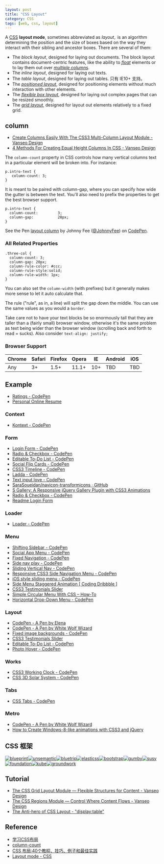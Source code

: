 ```yaml
---
layout: post
title: "CSS Layout"
category: CSS
tags: [web, css, layout]
---
```


A [CSS](https://developer.mozilla.org/en-US/docs/CSS "/en-US/docs/CSS") **layout mode**, sometimes abbreviated as _layout`,`_ is an algorithm determining the position and the size of boxes based on the way they interact with their sibling and ancestor boxes. There are several of them:

* The _block layout_, designed for laying out documents. The block layout contains document-centric features, like the ability to [_float_](https://developer.mozilla.org/en-US/docs/CSS/float "/en-US/docs/CSS/float") elements or to lay them out over [_multiple columns_](https://developer.mozilla.org/en-US/docs/CSS/Using_CSS_multi-column_layouts "/en-US/docs/CSS/Using_CSS_multi-column_layouts").
* The _inline layout_, designed for laying out texts.
* The _table layout_, designed for laying out tables. 只有 IE10+ 支持。
* The _[positioned layout](http://inching.org/2014/07/22/css-layout-position/)_, designed for positioning elements without much interaction with other elements.
* The [_flexible box layout_](https://developer.mozilla.org/en-US/docs/CSS/Using_CSS_flexible_boxes "/en-US/docs/"), designed for laying out complex pages that can be resized smoothly.
* The _[grid layout](http://www.w3cplus.com/css3/css3-grid-layout.html)_, designed for layout out elements relatively to a fixed grid.

<!--more-->

## column

- [Create Columns Easily With The CSS3 Multi-Column Layout Module - Vanseo Design](http://www.vanseodesign.com/css/multi-columns/)
- [4 Methods For Creating Equal Height Columns In CSS - Vanseo Design](http://www.vanseodesign.com/css/equal-height-columns/)

The `column-count` property in CSS controls how many vertical columns text in a particular element will be broken into. For instance:

    p.intro-text {
       column-count: 3;
    }

It is meant to be paired with column-gap, where you can specify how wide the gutter is between the text. You'll also need to prefix the properties to get the best browser support.

    p.intro-text {
      column-count:         3;
      column-gap:           20px;
    }

<p data-height="268" data-theme-id="0" data-slug-hash="fJjau" data-default-tab="result" class='codepen'>See the Pen <a href='http://codepen.io/JohnnyFee/pen/fJjau/'>layout column</a> by Johnny Fee (<a href='http://codepen.io/JohnnyFee'>@JohnnyFee</a>) on <a href='http://codepen.io'>CodePen</a>.</p>

### All Related Properties

    .three-col {
      column-count: 3;
      column-gap: 20px;
      column-rule-color: #ccc;
      column-rule-style:solid;
      column-rule-width: 1px;
    }

You can also set the `column-width` (with prefixes) but it generally makes more sense to let it auto calculate that.

The rule ("rule", as in, a line) will split the gap down the middle. You can use the same values as you would a `border`. 

Take care not to have your text blocks be so enormously tall that they are taller than a (fairly small) browser window, otherwise it's the same problem as text being wider than the browser window (scrolling back and forth to read = sucks). Also consider `text-align: justify;`

### Browser Support

Chrome | Safari | Firefox  |Opera  |IE  |Android | iOS 
-------|--------|----------|-------|----|--------|-------
Any    | 3+     | 1.5+     | 11.1+ |10+ |TBD     |TBD

## Example

- [Ratings - CodePen](http://codepen.io/WhiteWolfWizard/pen/kylpj)
- [Personal Online Resume](http://codepen.io/WhiteWolfWizard/details/mjbJB/)

### Context

- [Kontext - CodePen](http://codepen.io/hakimel/pen/FAiKv)

### Form

- [Login Form - CodePen](http://codepen.io/frytyler/pen/EGdtg)
- [Radio & Checkbox - CodePen](http://codepen.io/WhiteWolfWizard/pen/oDyhs)
- [Editable To-Do List - CodePen](http://codepen.io/WhiteWolfWizard/pen/ipsCD)
- [Social Flip Cards - CodePen](http://codepen.io/pouretrebelle/pen/GmguH)
- [CSS3 Timeline - CodePen](http://codepen.io/P233/pen/lGewF)
- [Ladda - CodePen](http://codepen.io/hakimel/pen/gkeha)
- [Text input love - CodePen](http://codepen.io/MichaelArestad/pen/ohLIa)
- [SaraSoueidan/navicon-transformicons · GitHub](https://github.com/SaraSoueidan/navicon-transformicons)
- [S Gallery: A Responsive jQuery Gallery Plugin with CSS3 Animations](http://sarasoueidan.com/blog/s-gallery/)
- [Radio & Checkbox - CodePen](http://codepen.io/WhiteWolfWizard/pen/oDyhs)
- [Readme Login Form](http://dash.readme.io/login)

### Loader

- [Loader - CodePen](http://codepen.io/WhiteWolfWizard/pen/Iihlo)

### Menu

- [Shifting Sidebar - CodePen](http://codepen.io/WhiteWolfWizard/pen/gpLsI)
- [Social App Menu - CodePen](http://codepen.io/matthoiland/pen/vHFCk)
- [Fixed Navigation - CodePen](http://codepen.io/WhiteWolfWizard/pen/fHEIs)
- [Side nav play - CodePen](http://codepen.io/MichaelArestad/pen/vbAxI)
- [Sliding Vertical Nav - CodePen](http://codepen.io/alassetter/pen/CndgF)
- [Responsive CSS3 Side Navigation Menu - CodePen](http://codepen.io/SaraSoueidan/pen/bogtz)
- [iOS style sliding menu - CodePen](http://codepen.io/jasonhowmans/pen/dykhL)
- [Side Menu Staggered Animation [ Coding Dribbble ]](http://codepen.io/gsimone/details/whIBC/)
- [CSS3 Testimonials Slider](http://codepen.io/SaraSoueidan/details/CyFbd/)
- [Simple Circular Menu With CSS – How-To](http://codepen.io/SaraSoueidan/pen/wpHBt)
- [Horizontal Drop-Down Menu - CodePen](http://codepen.io/WhiteWolfWizard/pen/nLhrw)

### Layout

- [CodePen - A Pen by Elena](http://codepen.io/elenanicole53/pen/rsiDj)
- [CodePen - A Pen by White Wolf Wizard](http://codepen.io/WhiteWolfWizard/pen/KhHxg)
- [Fixed image backgrounds - CodePen](http://codepen.io/dropside/pen/bxhke)
- [CSS3 Testimonials Slider](http://codepen.io/SaraSoueidan/details/CyFbd/)
- [Editable To-Do List - CodePen](http://codepen.io/WhiteWolfWizard/pen/ipsCD?editors=101)
- [Photo Hover - CodePen](http://codepen.io/WhiteWolfWizard/pen/gehdq)

### Works

- [CSS3 Working Clock - CodePen](http://codepen.io/iliadraznin/pen/JcqbE)
- [CSS 3D Solar System - CodePen](http://codepen.io/juliangarnier/pen/idhuG/?editors=010)

### Tabs

- [CSS Tabs - CodePen](http://codepen.io/WhiteWolfWizard/pen/wFkGp)

### Metro

- [CodePen - A Pen by White Wolf Wizard](http://codepen.io/WhiteWolfWizard/pen/Agnwi)
- [How to Create Windows-8-like animations with CSS3 and jQuery](http://sarasoueidan.com/blog/windows8-animations/)

## CSS 框架

[![blueprint](http://zh.learnlayout.com/images/blueprint.jpg)](http://www.blueprintcss.org/)[![unsemantic](http://zh.learnlayout.com/images/unsemantic.png)](http://www.unsemantic.com/)[![bluetrip](http://zh.learnlayout.com/images/bluetrip.jpg)](http://bluetrip.org/)[![elasticss](http://zh.learnlayout.com/images/elasticss.jpg)](http://elasticss.com/)[![bootstrap](http://zh.learnlayout.com/images/bootstrap.jpg)](http://twitter.github.com/bootstrap/)[![gumby](http://zh.learnlayout.com/images/gumby.jpg)](http://gumbyframework.com/)[![susy](http://zh.learnlayout.com/images/susy.jpg)](http://susy.oddbird.net/)[![foundation](http://zh.learnlayout.com/images/foundation.png)](http://foundation.zurb.com/)[![kube](http://zh.learnlayout.com/images/kube.png)](http://imperavi.com/kube/)[![groundwork](http://zh.learnlayout.com/images/groundwork.gif)](http://groundworkcss.github.com/)

## Tutorial

- [The CSS Grid Layout Module — Flexible Structures for Content - Vanseo Design](http://www.vanseodesign.com/css/grid-layout-module/)
- [The CSS Regions Module — Control Where Content Flows - Vanseo Design](http://www.vanseodesign.com/css/regions/)
- [The Anti-hero of CSS Layout - "display:table"](http://colintoh.com/blog/display-table-anti-hero)

## Reference

- [学习CSS布局](http://zh.learnlayout.com/)
- [column-count](http://css-tricks.com/almanac/properties/c/columns/)
- [CSS 布局:40个教程、技巧、例子和最佳实践](http://coolshell.cn/articles/6840.html)
- [Layout mode - CSS](https://developer.mozilla.org/en-US/docs/Web/CSS/Layout_mode)

<script async src="//codepen.io/assets/embed/ei.js"></script>
